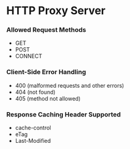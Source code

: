 # HTTP Proxy Server

### Allowed Request Methods
- GET
- POST
- CONNECT

### Client-Side Error Handling
- 400 (malformed requests and other errors)
- 404 (not found)
- 405 (method not allowed)

### Response Caching Header Supported
- cache-control
- eTag
- Last-Modified
